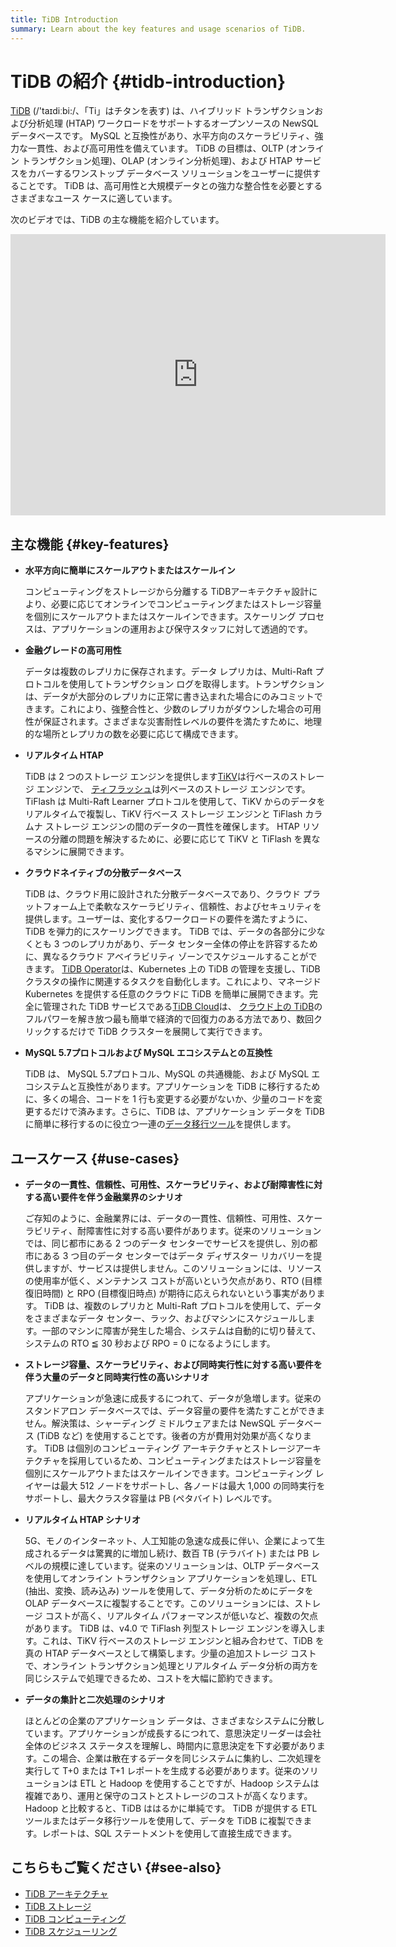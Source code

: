 ```yaml
---
title: TiDB Introduction
summary: Learn about the key features and usage scenarios of TiDB.
---
```


# TiDB の紹介 {#tidb-introduction}

[TiDB](https://github.com/pingcap/tidb) (/&#39;taɪdiːbi:/、「Ti」はチタンを表す) は、ハイブリッド トランザクションおよび分析処理 (HTAP) ワークロードをサポートするオープンソースの NewSQL データベースです。 MySQL と互換性があり、水平方向のスケーラビリティ、強力な一貫性、および高可用性を備えています。 TiDB の目標は、OLTP (オンライン トランザクション処理)、OLAP (オンライン分析処理)、および HTAP サービスをカバーするワンストップ データベース ソリューションをユーザーに提供することです。 TiDB は、高可用性と大規模データとの強力な整合性を必要とするさまざまなユース ケースに適しています。

次のビデオでは、TiDB の主な機能を紹介しています。

<iframe width="600" height="450" src="https://www.youtube.com/embed/aWBNNPm21zg" title="なぜ TiDB なのか?" frameborder="0" allow="accelerometer; autoplay; clipboard-write; encrypted-media; gyroscope; picture-in-picture" allowfullscreen></iframe>

## 主な機能 {#key-features}

-   **水平方向に簡単にスケールアウトまたはスケールイン**

    コンピューティングをストレージから分離する TiDBアーキテクチャ設計により、必要に応じてオンラインでコンピューティングまたはストレージ容量を個別にスケールアウトまたはスケールインできます。スケーリング プロセスは、アプリケーションの運用および保守スタッフに対して透過的です。

-   **金融グレードの高可用性**

    データは複数のレプリカに保存されます。データ レプリカは、Multi-Raft プロトコルを使用してトランザクション ログを取得します。トランザクションは、データが大部分のレプリカに正常に書き込まれた場合にのみコミットできます。これにより、強整合性と、少数のレプリカがダウンした場合の可用性が保証されます。さまざまな災害耐性レベルの要件を満たすために、地理的な場所とレプリカの数を必要に応じて構成できます。

-   **リアルタイム HTAP**

    TiDB は 2 つのストレージ エンジンを提供します[TiKV](/tikv-overview.md)は行ベースのストレージ エンジンで、 [ティフラッシュ](/tiflash/tiflash-overview.md)は列ベースのストレージ エンジンです。 TiFlash は Multi-Raft Learner プロトコルを使用して、TiKV からのデータをリアルタイムで複製し、TiKV 行ベース ストレージ エンジンと TiFlash カラムナ ストレージ エンジンの間のデータの一貫性を確保します。 HTAP リソースの分離の問題を解決するために、必要に応じて TiKV と TiFlash を異なるマシンに展開できます。

-   **クラウドネイティブの分散データベース**

    TiDB は、クラウド用に設計された分散データベースであり、クラウド プラットフォーム上で柔軟なスケーラビリティ、信頼性、およびセキュリティを提供します。ユーザーは、変化するワークロードの要件を満たすように、TiDB を弾力的にスケーリングできます。 TiDB では、データの各部分に少なくとも 3 つのレプリカがあり、データ センター全体の停止を許容するために、異なるクラウド アベイラビリティ ゾーンでスケジュールすることができます。 [TiDB Operator](https://docs.pingcap.com/tidb-in-kubernetes/stable/tidb-operator-overview)は、Kubernetes 上の TiDB の管理を支援し、TiDBクラスタの操作に関連するタスクを自動化します。これにより、マネージド Kubernetes を提供する任意のクラウドに TiDB を簡単に展開できます。完全に管理された TiDB サービスである[TiDB Cloud](https://pingcap.com/tidb-cloud/)は、 [クラウド上の TiDB](https://docs.pingcap.com/tidbcloud/)のフルパワーを解き放つ最も簡単で経済的で回復力のある方法であり、数回クリックするだけで TiDB クラスターを展開して実行できます。

-   **MySQL 5.7プロトコルおよび MySQL エコシステムとの互換性**

    TiDB は、 MySQL 5.7プロトコル、MySQL の共通機能、および MySQL エコシステムと互換性があります。アプリケーションを TiDB に移行するために、多くの場合、コードを 1 行も変更する必要がないか、少量のコードを変更するだけで済みます。さらに、TiDB は、アプリケーション データを TiDB に簡単に移行するのに役立つ一連の[データ移行ツール](/ecosystem-tool-user-guide.md)を提供します。

## ユースケース {#use-cases}

-   **データの一貫性、信頼性、可用性、スケーラビリティ、および耐障害性に対する高い要件を伴う金融業界のシナリオ**

    ご存知のように、金融業界には、データの一貫性、信頼性、可用性、スケーラビリティ、耐障害性に対する高い要件があります。従来のソリューションでは、同じ都市にある 2 つのデータ センターでサービスを提供し、別の都市にある 3 つ目のデータ センターではデータ ディザスター リカバリーを提供しますが、サービスは提供しません。このソリューションには、リソースの使用率が低く、メンテナンス コストが高いという欠点があり、RTO (目標復旧時間) と RPO (目標復旧時点) が期待に応えられないという事実があります。 TiDB は、複数のレプリカと Multi-Raft プロトコルを使用して、データをさまざまなデータ センター、ラック、およびマシンにスケジュールします。一部のマシンに障害が発生した場合、システムは自動的に切り替えて、システムの RTO ≦ 30 秒および RPO = 0 になるようにします。

-   **ストレージ容量、スケーラビリティ、および同時実行性に対する高い要件を伴う大量のデータと同時実行性の高いシナリオ**

    アプリケーションが急速に成長するにつれて、データが急増します。従来のスタンドアロン データベースでは、データ容量の要件を満たすことができません。解決策は、シャーディング ミドルウェアまたは NewSQL データベース (TiDB など) を使用することです。後者の方が費用対効果が高くなります。 TiDB は個別のコンピューティング アーキテクチャとストレージアーキテクチャを採用しているため、コンピューティングまたはストレージ容量を個別にスケールアウトまたはスケールインできます。コンピューティング レイヤーは最大 512 ノードをサポートし、各ノードは最大 1,000 の同時実行をサポートし、最大クラスタ容量は PB (ペタバイト) レベルです。

-   **リアルタイム HTAP シナリオ**

    5G、モノのインターネット、人工知能の急速な成長に伴い、企業によって生成されるデータは驚異的に増加し続け、数百 TB (テラバイト) または PB レベルの規模に達しています。従来のソリューションは、OLTP データベースを使用してオンライン トランザクション アプリケーションを処理し、ETL (抽出、変換、読み込み) ツールを使用して、データ分析のためにデータを OLAP データベースに複製することです。このソリューションには、ストレージ コストが高く、リアルタイム パフォーマンスが低いなど、複数の欠点があります。 TiDB は、v4.0 で TiFlash 列型ストレージ エンジンを導入します。これは、TiKV 行ベースのストレージ エンジンと組み合わせて、TiDB を真の HTAP データベースとして構築します。少量の追加ストレージ コストで、オンライン トランザクション処理とリアルタイム データ分析の両方を同じシステムで処理できるため、コストを大幅に節約できます。

-   **データの集計と二次処理のシナリオ**

    ほとんどの企業のアプリケーション データは、さまざまなシステムに分散しています。アプリケーションが成長するにつれて、意思決定リーダーは会社全体のビジネス ステータスを理解し、時間内に意思決定を下す必要があります。この場合、企業は散在するデータを同じシステムに集約し、二次処理を実行して T+0 または T+1 レポートを生成する必要があります。従来のソリューションは ETL と Hadoop を使用することですが、Hadoop システムは複雑であり、運用と保守のコストとストレージのコストが高くなります。 Hadoop と比較すると、TiDB ははるかに単純です。 TiDB が提供する ETL ツールまたはデータ移行ツールを使用して、データを TiDB に複製できます。レポートは、SQL ステートメントを使用して直接生成できます。

## こちらもご覧ください {#see-also}

-   [TiDB アーキテクチャ](/tidb-architecture.md)
-   [TiDB ストレージ](/tidb-storage.md)
-   [TiDB コンピューティング](/tidb-computing.md)
-   [TiDB スケジューリング](/tidb-scheduling.md)
